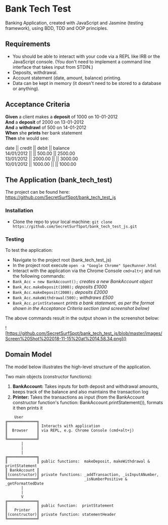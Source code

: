 # Bank Tech Test

Banking Application, created with JavaScript and Jasmine (testing framework), using BDD, TDD and OOP principles.

## Requirements

- You should be able to interact with your code via a REPL like IRB or the JavaScript console. (You don't need to implement a command line interface that takes input from STDIN.)
- Deposits, withdrawal.
- Account statement (date, amount, balance) printing.
- Data can be kept in memory (it doesn't need to be stored to a database or anything).

## Acceptance Criteria

**Given** a client makes a **deposit** of 1000 on 10-01-2012 <br />
**And** a **deposit** of 2000 on 13-01-2012 <br />
**And** a **withdrawl** of 500 on 14-01-2012 <br />
**When** she **prints** her bank statement <br />
**Then** she would see: <br />

date || credit || debit || balance <br />
14/01/2012 || || 500.00 || 2500.00 <br />
13/01/2012 || 2000.00 || || 3000.00 <br />
10/01/2012 || 1000.00 || || 1000.00 <br />

## The Application (bank_tech_test)

The project can be found here:
https://github.com/SecretSurfSpot/bank_tech_test_js

### Installation
- Clone the repo to your local machine:
`git clone https://github.com/SecretSurfSpot/bank_tech_test_js.git`

### Testing
To test the application:
- Navigate to the project root (bank_tech_test_js)
- In the project root execute `open -a "Google Chrome" SpecRunner.html`
- Interact with the application via the Chrome Console `cmd+alt+j` and run the following commands:
- `Bank_Acc = new BankAccount();` *creates a new BankAccount object*
- `Bank_Acc.makeDeposit(1000);` *deposits £1000*
- `Bank_Acc.makeDeposit(2000);` *deposits £2000*
- `Bank_Acc.makeWithdrawal(500);` *withdraws £500*
- `Bank_Acc.printStatement` *prints a bank statement, as per the format shown in the Acceptance Criteria section (and screenshot below)*

The above commands result in the output shown in the screenshot below:

![https://github.com/SecretSurfSpot/bank_tech_test_js/blob/master/images/Screen%20Shot%202018-11-15%20at%2014.58.34.png]()

## Domain Model

The model below illustrates the high-level structure of the application.

Two main objects (constructor functions):

1. **BankAccount:** Takes inputs for both deposit and withdrawal amounts, keeps track of the balance and also maintains the transaction log
2. **Printer:** Takes the transactions as input (from the BankAccount constructor function's function: BankAccount.printStatement()), formats it then prints it

```
    User
╔═════════════╗  
║             ║ Interacts with application
║  Browser    ║ via REPL, e.g. Chrome Console (cmd+alt+j)     
║             ║
╚═════════════╝
       |
       |
       |                                   
╔═════════════╗     
║             ║ public functions:  makeDeposit, makeWithdrawal & printStatement
║ BankAccount ║                  
║(constructor)║ private functions: _addTransaction, _isInputANumber,            
╚═════════════╝                    _isNumberPositive & _getFormattedDate    
       |
       |
       V                             
╔═════════════╗
║             ║ public function:  printStatement
║   Printer   ║                  
║(constructor)║ private function: statementHeader
╚═════════════╝            

```

